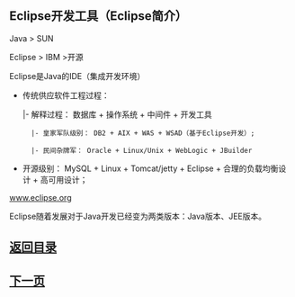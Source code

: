 ## Eclipse开发工具（Eclipse简介）


Java > SUN

Eclipse > IBM  >开源

Eclipse是Java的IDE（集成开发环境）

- 传统供应软件工程过程：

	|- 解释过程： 数据库 + 操作系统 + 中间件 + 开发工具
		
		|- 皇家军队级别： DB2 + AIX + WAS + WSAD（基于Eclipse开发）;

		|- 民间杂牌军： Oracle + Linux/Unix + WebLogic + JBuilder

- 开源级别： MySQL + Linux + Tomcat/jetty + Eclipse + 合理的负载均衡设计 + 高可用设计；

www.eclipse.org

Eclipse随着发展对于Java开发已经变为两类版本：Java版本、JEE版本。


## [返回目录](https://wuchengcheng110120.github.io/aliyunjava3/list)
## [下一页](course02)
